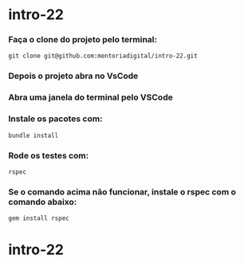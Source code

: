 # intro-22

### Faça o clone do projeto pelo terminal:
`git clone git@github.com:mentoriadigital/intro-22.git`
### Depois o projeto abra no VsCode
### Abra uma janela do terminal pelo VSCode
### Instale os pacotes com:
`bundle install`
### Rode os testes com:
`rspec`
### Se o comando acima não funcionar, instale o rspec com o comando abaixo:

`gem install rspec`
# intro-22
